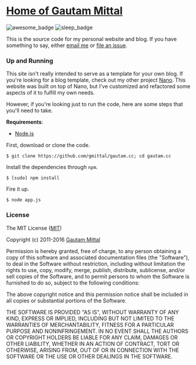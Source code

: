 # [Home of Gautam Mittal](http://www.gautam.cc)
![awesome_badge](https://img.shields.io/badge/awesome-true-brightgreen.svg)
![sleep_badge](https://img.shields.io/badge/sleep-a%20bit...-blue.svg)

This is the source code for my personal website and blog. If you have something to say, either [email me](gautam@mittal.net) or [file an issue](/gmittal/gautam.cc/issues).

### Up and Running
This site isn't really intended to serve as a template for your own blog. If you're looking for a blog template, check out my other project [Nano](https://github.com/gmittal/nano). This website was built on top of Nano, but I've customized and refactored some aspects of it to fulfill my own needs.

However, if you're looking just to run the code, here are some steps that you'll need to take.

__Requirements__:
- [Node.js](https://github.com/nodejs/node)

First, download or clone the code.
```shell
$ git clone https://github.com/gmittal/gautam.cc; cd gautam.cc
```
Install the dependencies through ```npm```.
```shell
$ [sudo] npm install
```
Fire it up.
```
$ node app.js
```


### License
The MIT License ([MIT](https://tldrlegal.com/license/mit-license))

Copyright (c) 2011-2016 [Gautam Mittal](http://git.io/gautam)

Permission is hereby granted, free of charge, to any person obtaining a copy of this software and associated documentation files (the "Software"), to deal in the Software without restriction, including without limitation the rights to use, copy, modify, merge, publish, distribute, sublicense, and/or sell copies of the Software, and to permit persons to whom the Software is furnished to do so, subject to the following conditions:

The above copyright notice and this permission notice shall be included in all copies or substantial portions of the Software.

THE SOFTWARE IS PROVIDED "AS IS", WITHOUT WARRANTY OF ANY KIND, EXPRESS OR IMPLIED, INCLUDING BUT NOT LIMITED TO THE WARRANTIES OF MERCHANTABILITY, FITNESS FOR A PARTICULAR PURPOSE AND NONINFRINGEMENT. IN NO EVENT SHALL THE AUTHORS OR COPYRIGHT HOLDERS BE LIABLE FOR ANY CLAIM, DAMAGES OR OTHER LIABILITY, WHETHER IN AN ACTION OF CONTRACT, TORT OR OTHERWISE, ARISING FROM, OUT OF OR IN CONNECTION WITH THE SOFTWARE OR THE USE OR OTHER DEALINGS IN THE SOFTWARE.

